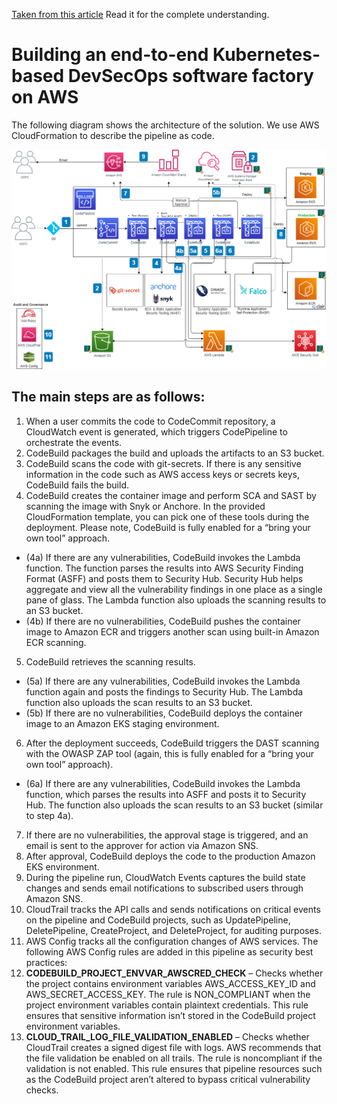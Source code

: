 
[Taken from this article](https://aws.amazon.com/blogs/devops/building-an-end-to-end-kubernetes-based-devsecops-software-factory-on-aws/) Read it for the complete understanding.

# Building an end-to-end Kubernetes-based DevSecOps software factory on AWS

The following diagram shows the architecture of the solution. We use AWS CloudFormation to describe the pipeline as code.

![Pipeline architecture](./containers-pipeline-architecture-blog-v2-1.png)

## The main steps are as follows:

1. When a user commits the code to CodeCommit repository, a CloudWatch event is generated, which triggers CodePipeline to orchestrate the events.
2. CodeBuild packages the build and uploads the artifacts to an S3 bucket.
3. CodeBuild scans the code with git-secrets. If there is any sensitive information in the code such as AWS access keys or secrets keys, CodeBuild fails the build.
4. CodeBuild creates the container image and perform SCA and SAST by scanning the image with Snyk or Anchore. In the provided CloudFormation template, you can pick one of these tools during the deployment. Please note, CodeBuild is fully enabled for a “bring your own tool” approach.
  - (4a) If there are any vulnerabilities, CodeBuild invokes the Lambda function. The function parses the results into AWS Security Finding Format (ASFF) and posts them to Security Hub. Security Hub helps aggregate and view all the vulnerability findings in one place as a single pane of glass. The Lambda function also uploads the scanning results to an S3 bucket.
  - (4b) If there are no vulnerabilities, CodeBuild pushes the container image to Amazon ECR and triggers another scan using built-in Amazon ECR scanning.
5. CodeBuild retrieves the scanning results.
  - (5a) If there are any vulnerabilities, CodeBuild invokes the Lambda function again and posts the findings to Security Hub. The Lambda function also uploads the scan results to an S3 bucket.
  - (5b) If there are no vulnerabilities, CodeBuild deploys the container image to an Amazon EKS staging environment.
6. After the deployment succeeds, CodeBuild triggers the DAST scanning with the OWASP ZAP tool (again, this is fully enabled for a “bring your own tool” approach).
  - (6a) If there are any vulnerabilities, CodeBuild invokes the Lambda function, which parses the results into ASFF and posts it to Security Hub. The function also uploads the scan results to an S3 bucket (similar to step 4a).
7. If there are no vulnerabilities, the approval stage is triggered, and an email is sent to the approver for action via Amazon SNS.
8. After approval, CodeBuild deploys the code to the production Amazon EKS environment.
9. During the pipeline run, CloudWatch Events captures the build state changes and sends email notifications to subscribed users through Amazon SNS.
10. CloudTrail tracks the API calls and sends notifications on critical events on the pipeline and CodeBuild projects, such as UpdatePipeline, DeletePipeline, CreateProject, and DeleteProject, for auditing purposes.
11. AWS Config tracks all the configuration changes of AWS services. The following AWS Config rules are added in this pipeline as security best practices:
  1. __CODEBUILD_PROJECT_ENVVAR_AWSCRED_CHECK__ – Checks whether the project contains environment variables AWS_ACCESS_KEY_ID and AWS_SECRET_ACCESS_KEY. The rule is NON_COMPLIANT when the project environment variables contain plaintext credentials. This rule ensures that sensitive information isn’t stored in the CodeBuild project environment variables.
  2. __CLOUD_TRAIL_LOG_FILE_VALIDATION_ENABLED__ – Checks whether CloudTrail creates a signed digest file with logs. AWS recommends that the file validation be enabled on all trails. The rule is noncompliant if the validation is not enabled. This rule ensures that pipeline resources such as the CodeBuild project aren’t altered to bypass critical vulnerability checks.




